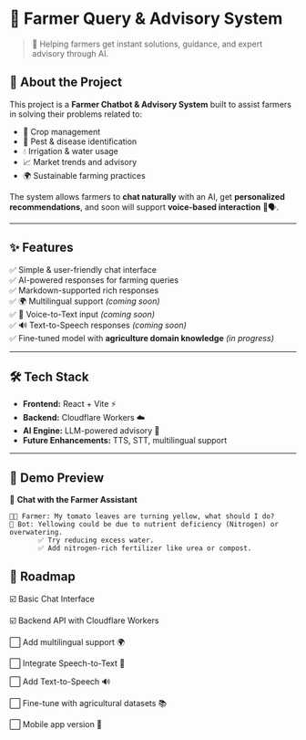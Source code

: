 # 🌱 Farmer Query & Advisory System

> 🤝 Helping farmers get instant solutions, guidance, and expert advisory through AI.

## 🚀 About the Project

This project is a **Farmer Chatbot & Advisory System** built to assist farmers in solving their problems related to:

- 🌾 Crop management
- 🐛 Pest & disease identification
- 💧 Irrigation & water usage
- 📈 Market trends and advisory
- 🌍 Sustainable farming practices

The system allows farmers to **chat naturally** with an AI, get **personalized recommendations**, and soon will support **voice-based interaction** 🎤🗣️.

---

## ✨ Features

✅ Simple & user-friendly chat interface  
✅ AI-powered responses for farming queries  
✅ Markdown-supported rich responses  
✅ 🌍 Multilingual support _(coming soon)_  
✅ 🎤 Voice-to-Text input _(coming soon)_  
✅ 🔊 Text-to-Speech responses _(coming soon)_  
✅ Fine-tuned model with **agriculture domain knowledge** _(in progress)_

---

## 🛠️ Tech Stack

- **Frontend:** React + Vite ⚡
- **Backend:** Cloudflare Workers ☁️
- **AI Engine:** LLM-powered advisory 🤖
- **Future Enhancements:** TTS, STT, multilingual support

---

## 📸 Demo Preview

💬 **Chat with the Farmer Assistant**

```
👩‍🌾 Farmer: My tomato leaves are turning yellow, what should I do?
🤖 Bot: Yellowing could be due to nutrient deficiency (Nitrogen) or overwatering.
       ✅ Try reducing excess water.
       ✅ Add nitrogen-rich fertilizer like urea or compost.
```

## 📌 Roadmap

☑️ Basic Chat Interface

☑️ Backend API with Cloudflare Workers

⬜ Add multilingual support 🌍

⬜ Integrate Speech-to-Text 🎤

⬜ Add Text-to-Speech 🔊

⬜ Fine-tune with agricultural datasets 📚

⬜ Mobile app version 📱
